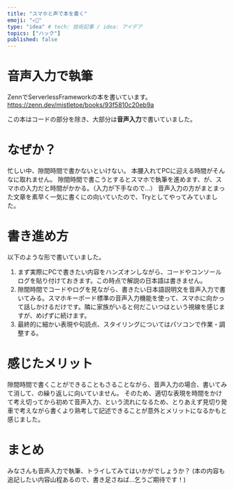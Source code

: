 ```yaml
---
title: "スマホと声で本を書く"
emoji: "✍🏻"
type: "idea" # tech: 技術記事 / idea: アイデア
topics: ["ハック"]
published: false
---
```


# 音声入力で執筆

ZennでServerlessFrameworkの本を書いています。
https://zenn.dev/mistletoe/books/93f5810c20eb9a

この本はコードの部分を除き、大部分は**音声入力**で書いていました。

# なぜか？

忙しい中、隙間時間で書かないといけない。
本腰入れてPCに迎える時間がそんなに取れません。
隙間時間で書こうとするとスマホで執筆を進めます、が、スマホの入力だと時間がかかる。（入力が下手なので…）
音声入力の方がまとまった文章を素早く一気に書くにの向いていたので、Tryとしてやってみていました。

# 書き進め方

以下のような形で書いていました。

1. まず実際にPCで書きたい内容をハンズオンしながら、コードやコンソールログを貼り付けておきます。この時点で解説の日本語は書きません。
2. 隙間時間でコードやログを見ながら、書きたい日本語説明文を音声入力で書いてみる。スマホキーボード標準の音声入力機能を使って、スマホに向かって話しかけるだけです。隣に家族がいると何だこいつはという視線を感じますが、めげずに続けます。
3. 最終的に細かい表現や句読点、スタイリングについてはパソコンで作業・調整する。

# 感じたメリット

隙間時間で書くことができることもさることながら、音声入力の場合、書いてみて消して、の繰り返しに向いていません。
そのため、適切な表現を時間をかけて考え切ってから初めて音声入力、という流れになるため、とりあえず見切り発車で考えながら書くより熟考して記述できることが意外とメリットになるかもと感じました。

# まとめ

みなさんも音声入力で執筆、トライしてみてはいかがでしょうか？
(本の内容も追記したい内容山程あるので、書き足さねば…乞うご期待です！)